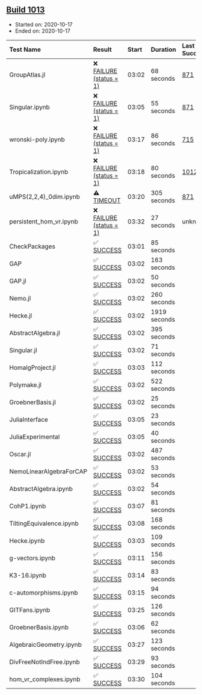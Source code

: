 ## [Build 1013](https://oscarci.mathematik.uni-kl.de/job/oscar-stable/1013/)

* Started on: 2020-10-17
* Ended on: 2020-10-17

| Test Name    | Result | Start | Duration | Last Success | First Failure |
|:-------------|:-------|:------|:---------|:-------------|:--------------|
| GroupAtlas.jl | ❌ [FAILURE (status = 1)](https://oscarci.mathematik.uni-kl.de/job/oscar-stable/1013/artifact/logs/build-1013/GroupAtlas.jl.log) | 03:02 | 68 seconds | [871](https://oscarci.mathematik.uni-kl.de/job/oscar-stable/871/) | [872](https://oscarci.mathematik.uni-kl.de/job/oscar-stable/872/) |
| Singular.ipynb | ❌ [FAILURE (status = 1)](https://oscarci.mathematik.uni-kl.de/job/oscar-stable/1013/artifact/logs/build-1013/Singular.ipynb.log) | 03:05 | 55 seconds | [871](https://oscarci.mathematik.uni-kl.de/job/oscar-stable/871/) | [872](https://oscarci.mathematik.uni-kl.de/job/oscar-stable/872/) |
| wronski-poly.ipynb | ❌ [FAILURE (status = 1)](https://oscarci.mathematik.uni-kl.de/job/oscar-stable/1013/artifact/logs/build-1013/wronski-poly.ipynb.log) | 03:17 | 86 seconds | [715](https://oscarci.mathematik.uni-kl.de/job/oscar-stable/715/) | [716](https://oscarci.mathematik.uni-kl.de/job/oscar-stable/716/) |
| Tropicalization.ipynb | ❌ [FAILURE (status = 1)](https://oscarci.mathematik.uni-kl.de/job/oscar-stable/1013/artifact/logs/build-1013/Tropicalization.ipynb.log) | 03:18 | 80 seconds | [1012](https://oscarci.mathematik.uni-kl.de/job/oscar-stable/1012/) | [1013](https://oscarci.mathematik.uni-kl.de/job/oscar-stable/1013/) |
| uMPS(2,2,4)_0dim.ipynb | ⚠ [TIMEOUT](https://oscarci.mathematik.uni-kl.de/job/oscar-stable/1013/artifact/logs/build-1013/uMPS-2-2-4-_0dim.ipynb.log) | 03:20 | 305 seconds | [871](https://oscarci.mathematik.uni-kl.de/job/oscar-stable/871/) | [872](https://oscarci.mathematik.uni-kl.de/job/oscar-stable/872/) |
| persistent_hom_vr.ipynb | ❌ [FAILURE (status = 1)](https://oscarci.mathematik.uni-kl.de/job/oscar-stable/1013/artifact/logs/build-1013/persistent_hom_vr.ipynb.log) | 03:32 | 27 seconds | unknown | unknown |
| CheckPackages | ✅ [SUCCESS](https://oscarci.mathematik.uni-kl.de/job/oscar-stable/1013/artifact/logs/build-1013/CheckPackages.log) | 03:01 | 85 seconds |  |  |
| GAP | ✅ [SUCCESS](https://oscarci.mathematik.uni-kl.de/job/oscar-stable/1013/artifact/logs/build-1013/GAP.log) | 03:02 | 163 seconds |  |  |
| GAP.jl | ✅ [SUCCESS](https://oscarci.mathematik.uni-kl.de/job/oscar-stable/1013/artifact/logs/build-1013/GAP.jl.log) | 03:02 | 50 seconds |  |  |
| Nemo.jl | ✅ [SUCCESS](https://oscarci.mathematik.uni-kl.de/job/oscar-stable/1013/artifact/logs/build-1013/Nemo.jl.log) | 03:02 | 260 seconds |  |  |
| Hecke.jl | ✅ [SUCCESS](https://oscarci.mathematik.uni-kl.de/job/oscar-stable/1013/artifact/logs/build-1013/Hecke.jl.log) | 03:02 | 1919 seconds |  |  |
| AbstractAlgebra.jl | ✅ [SUCCESS](https://oscarci.mathematik.uni-kl.de/job/oscar-stable/1013/artifact/logs/build-1013/AbstractAlgebra.jl.log) | 03:02 | 395 seconds |  |  |
| Singular.jl | ✅ [SUCCESS](https://oscarci.mathematik.uni-kl.de/job/oscar-stable/1013/artifact/logs/build-1013/Singular.jl.log) | 03:02 | 71 seconds |  |  |
| HomalgProject.jl | ✅ [SUCCESS](https://oscarci.mathematik.uni-kl.de/job/oscar-stable/1013/artifact/logs/build-1013/HomalgProject.jl.log) | 03:03 | 112 seconds |  |  |
| Polymake.jl | ✅ [SUCCESS](https://oscarci.mathematik.uni-kl.de/job/oscar-stable/1013/artifact/logs/build-1013/Polymake.jl.log) | 03:02 | 522 seconds |  |  |
| GroebnerBasis.jl | ✅ [SUCCESS](https://oscarci.mathematik.uni-kl.de/job/oscar-stable/1013/artifact/logs/build-1013/GroebnerBasis.jl.log) | 03:02 | 25 seconds |  |  |
| JuliaInterface | ✅ [SUCCESS](https://oscarci.mathematik.uni-kl.de/job/oscar-stable/1013/artifact/logs/build-1013/JuliaInterface.log) | 03:05 | 23 seconds |  |  |
| JuliaExperimental | ✅ [SUCCESS](https://oscarci.mathematik.uni-kl.de/job/oscar-stable/1013/artifact/logs/build-1013/JuliaExperimental.log) | 03:05 | 40 seconds |  |  |
| Oscar.jl | ✅ [SUCCESS](https://oscarci.mathematik.uni-kl.de/job/oscar-stable/1013/artifact/logs/build-1013/Oscar.jl.log) | 03:02 | 487 seconds |  |  |
| NemoLinearAlgebraForCAP | ✅ [SUCCESS](https://oscarci.mathematik.uni-kl.de/job/oscar-stable/1013/artifact/logs/build-1013/NemoLinearAlgebraForCAP.log) | 03:02 | 53 seconds |  |  |
| AbstractAlgebra.ipynb | ✅ [SUCCESS](https://oscarci.mathematik.uni-kl.de/job/oscar-stable/1013/artifact/logs/build-1013/AbstractAlgebra.ipynb.log) | 03:02 | 54 seconds |  |  |
| CohP1.ipynb | ✅ [SUCCESS](https://oscarci.mathematik.uni-kl.de/job/oscar-stable/1013/artifact/logs/build-1013/CohP1.ipynb.log) | 03:07 | 81 seconds |  |  |
| TiltingEquivalence.ipynb | ✅ [SUCCESS](https://oscarci.mathematik.uni-kl.de/job/oscar-stable/1013/artifact/logs/build-1013/TiltingEquivalence.ipynb.log) | 03:08 | 168 seconds |  |  |
| Hecke.ipynb | ✅ [SUCCESS](https://oscarci.mathematik.uni-kl.de/job/oscar-stable/1013/artifact/logs/build-1013/Hecke.ipynb.log) | 03:03 | 109 seconds |  |  |
| g-vectors.ipynb | ✅ [SUCCESS](https://oscarci.mathematik.uni-kl.de/job/oscar-stable/1013/artifact/logs/build-1013/g-vectors.ipynb.log) | 03:11 | 156 seconds |  |  |
| K3-16.ipynb | ✅ [SUCCESS](https://oscarci.mathematik.uni-kl.de/job/oscar-stable/1013/artifact/logs/build-1013/K3-16.ipynb.log) | 03:14 | 83 seconds |  |  |
| c-automorphisms.ipynb | ✅ [SUCCESS](https://oscarci.mathematik.uni-kl.de/job/oscar-stable/1013/artifact/logs/build-1013/c-automorphisms.ipynb.log) | 03:15 | 94 seconds |  |  |
| GITFans.ipynb | ✅ [SUCCESS](https://oscarci.mathematik.uni-kl.de/job/oscar-stable/1013/artifact/logs/build-1013/GITFans.ipynb.log) | 03:25 | 126 seconds |  |  |
| GroebnerBasis.ipynb | ✅ [SUCCESS](https://oscarci.mathematik.uni-kl.de/job/oscar-stable/1013/artifact/logs/build-1013/GroebnerBasis.ipynb.log) | 03:06 | 62 seconds |  |  |
| AlgebraicGeometry.ipynb | ✅ [SUCCESS](https://oscarci.mathematik.uni-kl.de/job/oscar-stable/1013/artifact/logs/build-1013/AlgebraicGeometry.ipynb.log) | 03:27 | 123 seconds |  |  |
| DivFreeNotIndFree.ipynb | ✅ [SUCCESS](https://oscarci.mathematik.uni-kl.de/job/oscar-stable/1013/artifact/logs/build-1013/DivFreeNotIndFree.ipynb.log) | 03:29 | 93 seconds |  |  |
| hom_vr_complexes.ipynb | ✅ [SUCCESS](https://oscarci.mathematik.uni-kl.de/job/oscar-stable/1013/artifact/logs/build-1013/hom_vr_complexes.ipynb.log) | 03:30 | 104 seconds |  |  |
